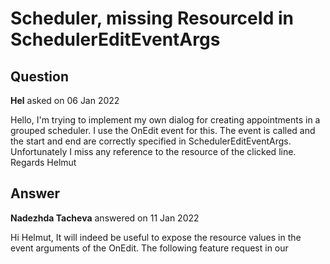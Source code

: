 # Scheduler, missing ResourceId in SchedulerEditEventArgs

## Question

**Hel** asked on 06 Jan 2022

Hello, I'm trying to implement my own dialog for creating appointments in a grouped scheduler. I use the OnEdit event for this. The event is called and the start and end are correctly specified in SchedulerEditEventArgs. Unfortunately I miss any reference to the resource of the clicked line. Regards Helmut

## Answer

**Nadezhda Tacheva** answered on 11 Jan 2022

Hi Helmut, It will indeed be useful to expose the resource values in the event arguments of the OnEdit. The following feature request in our
